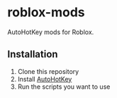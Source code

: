 # roblox-mods

AutoHotKey mods for Roblox.

## Installation

1. Clone this repository
2. Install [AutoHotKey](https://www.autohotkey.com/)
3. Run the scripts you want to use
